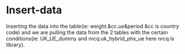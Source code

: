Insert-data
===========

Inserting the data into the table(ie: weight.&amp;cc._ue_&amp;period &amp;cc is country code) and we are pulling the data from the 2 tables with the certain conditions(ie: UK_UE_dummy and nrcq.uk_hybrid_phx_ue here nrcq is library).
